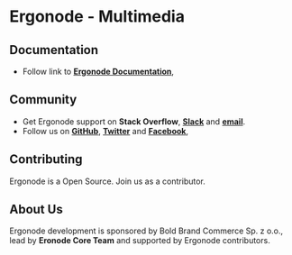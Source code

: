 # Ergonode - Multimedia

## Documentation

* Follow link to  [**Ergonode Documentation**](https://docs.ergonode.com),

## Community

* Get Ergonode support on **Stack Overflow**, [**Slack**](https://ergonode.slack.com) and [**email**](team@ergonode.com).
* Follow us on [**GitHub**](https://github.com/ergonode), [**Twitter**](https://twitter.com/ergonode) and [**Facebook**](https://www.facebook.com/ergonode),  

## Contributing

Ergonode is a Open Source. Join us as a contributor.

## About Us

Ergonode development is sponsored by Bold Brand Commerce Sp. z o.o., lead by **Eronode Core Team** and supported by Ergonode contributors. 

